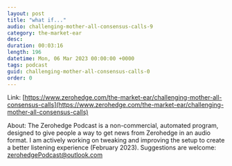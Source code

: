 ```yaml
---
layout: post
title: "what if..."
audio: challenging-mother-all-consensus-calls-9
category: the-market-ear
desc: 
duration: 00:03:16
length: 196
datetime: Mon, 06 Mar 2023 00:00:00 +0000
tags: podcast
guid: challenging-mother-all-consensus-calls-0
order: 0
---
```



Link: [https://www.zerohedge.com/the-market-ear/challenging-mother-all-consensus-calls](https://www.zerohedge.com/the-market-ear/challenging-mother-all-consensus-calls)

About: The Zerohedge Podcast is a non-commercial, automated program, designed to give people a way to get news from Zerohedge in an audio format.  I am actively working on tweaking and improving the setup to create a better listening experience (February 2023).  Suggestions are welcome: [zerohedgePodcast@outlook.com](mailto:zerohedgePodcast@outlook.com)